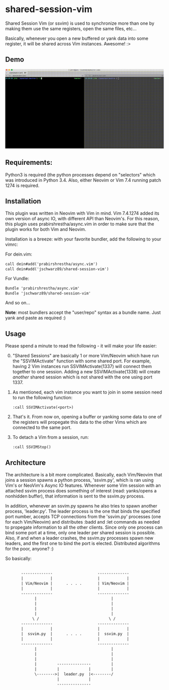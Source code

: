 shared-session-vim
==================

Shared Session Vim (or ssvim) is used to synchronize more than one by making
them use the same registers, open the same files, etc...

Basically, whenever you open a new buffered or yank data into some register, it
will be shared across Vim instances. Awesome! :>


## Demo

![ssvim demo](https://github.com/jschwarz89/shared-session-vim/blob/master/demo/ssvim.gif)


## Requirements:

Python3 is required (the python processes depend on "selectors" which was
introduced in Python 3.4. Also, either Neovim or Vim 7.4 running patch 1274 is
required.


## Installation

This plugin was written in Neovim with Vim in mind. Vim 7.4.1274 added its own
version of async IO, with different API than Neovim's. For this reason,
this plugin uses prabirshrestha/async.vim in order to make sure that the plugin
works for both Vim and Neovim.

Installation is a breeze: with your favorite bundler, add the following to your
vimrc:

For dein.vim:

```viml
call dein#add('prabirshrestha/async.vim')
call dein#add('jschwarz89/shared-session-vim')
```

For Vundle:

```viml
Bundle 'prabirshrestha/async.vim'
Bundle 'jschwarz89/shared-session-vim'
```

And so on...

**Note**: most bundlers accept the "user/repo" syntax as a bundle name. Just
yank and paste as required :)



## Usage

Please spend a minute to read the following - it will make your life easier:

0. "Shared Sessions" are basically 1 or more Vim/Neovim which have run the
   "SSVIMActivate" function with some shared port. For example, having 2 Vim
   instances run SSVIMActivate(1337) will connect them together to one session.
   Adding a new SSVIMActivate(1338) will create *another* shared session which
   is not shared with the one using port 1337.
1. As mentioned, each vim instance you want to join in some session need to run
   the following function:

   ```viml
   :call SSVIMActivate(<port>)
   ```

2. That's it. From now on, opening a buffer or yanking some data to one of the
   registers will propegate this data to the other Vims which are connected to
   the same port.
3. To detach a Vim from a session, run:

   ```viml
   :call SSVIMStop()
   ```


## Architecture

The architecture is a bit more complicated. Basically, each Vim/Neovim that
joins a session spawns a python process, 'ssvim.py', which is ran using Vim's
or NeoVim's Async IO features. Whenever some Vim session with an attached ssvim
process does something of interest (read: yanks/opens a nonhidden buffer), that
information is sent to the ssvim.py process.

In addition, whenever an ssvim.py spawns he also tries to spawn another
process, 'leader.py'. The leader process is the one that binds the specified
port number, accepts TCP connections from the 'ssvim.py' processes (one for
each Vim/Neovim) and distributes :badd and :let commands as needed to propegate
information to all the other clients. Since only one process can bind some port
at a time, only one leader per shared session is possible. Also, if and when a
leader crashes, the ssvim.py processes spawn new leaders, and the first one to
bind the port is elected. Distributed algorithms for the poor, anyone? :)

So basically:

```

       --------------                    --------------
       |            |                    |            |
       | Vim/Neovim |      . . . .       | Vim/Neovim |
       |            |                    |            |
       --------------                    --------------
             |                                 |
             |                                 |
             |                                 |
             |                                 |
            \ /                               \ /
       --------------                    --------------
       |            |                    |            |
       |  ssvim.py  |      . . . .       |  ssvim.py  |
       |            |                    |            |
       --------------                    --------------
             |                                 |
             |                                 |
             |                                 |
             |         ---------------         |
             |         |             |         |
             \-------->|  leader.py  |<--------/
                       |             |
                       ---------------
```
